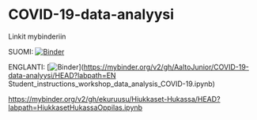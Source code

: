 # COVID-19-data-analyysi

Linkit mybinderiin

SUOMI: [![Binder](https://mybinder.org/badge_logo.svg)](https://mybinder.org/v2/gh/AaltoJunior/COVID-19-data-analyysi/HEAD?labpath=Oppilaan_ohje_virtuaalinen_tyopaja_data-analyysi_COVID-19.ipynb)

ENGLANTI: [![Binder](https://mybinder.org/badge_logo.svg)](https://mybinder.org/v2/gh/AaltoJunior/COVID-19-data-analyysi/HEAD?labpath=EN Student_instructions_workshop_data_analysis_COVID-19.ipynb)


https://mybinder.org/v2/gh/ekuruusu/Hiukkaset-Hukassa/HEAD?labpath=HiukkasetHukassaOppilas.ipynb 
